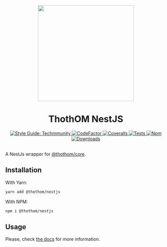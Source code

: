 <div align="center">

<img src="https://github.com/thothom/core/raw/master/resources/logo.gif" width="300" height="300">

# ThothOM NestJS

<a href="https://github.com/techmmunity/eslint-config">
	<img src="https://img.shields.io/badge/style%20guide-Techmmunity-01d2ce?style=for-the-badge" alt="Style Guide: Techmmunity">
</a>
<a href="https://www.codefactor.io/repository/github/thothom/nestjs">
	<img src="https://www.codefactor.io/repository/github/thothom/nestjs/badge?style=for-the-badge" alt="CodeFactor">
</a>
<a href="https://coveralls.io/github/thothom/nestjs?branch=master">
	<img src="https://img.shields.io/coveralls/github/thothom/nestjs/master?style=for-the-badge" alt="Coveralls">
</a>
<a href="https://github.com/thothom/nestjs/actions/workflows/coverage.yml">
	<img src="https://img.shields.io/github/workflow/status/thothom/nestjs/Collect%20Coverage?label=tests&logo=github&style=for-the-badge" alt="Tests">
</a>
<a href="https://www.npmjs.com/package/@thothom/nestjs">
	<img src="https://img.shields.io/npm/v/@thothom/nestjs.svg?color=CC3534&style=for-the-badge" alt="Npm">
</a>
<a href="https://www.npmjs.com/package/@thothom/nestjs">
	<img src="https://img.shields.io/npm/dw/@thothom/nestjs.svg?style=for-the-badge" alt="Downloads">
</a>

<br>
<br>

</div>

A NestJs wrapper for [@thothom/core](https://github.com/thothom/core).

## Installation

With Yarn:

```sh
yarn add @thothom/nestjs
```

With NPM:

```sh
npm i @thothom/nestjs
```

## Usage

Please, check [the docs](https://thothom.com/docs/integrations/nestjs) for more information.
